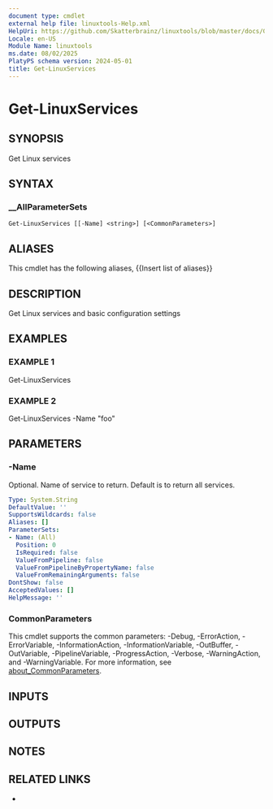 ```yaml
---
document type: cmdlet
external help file: linuxtools-Help.xml
HelpUri: https://github.com/Skatterbrainz/linuxtools/blob/master/docs/Get-LinuxServices.md
Locale: en-US
Module Name: linuxtools
ms.date: 08/02/2025
PlatyPS schema version: 2024-05-01
title: Get-LinuxServices
---
```


# Get-LinuxServices

## SYNOPSIS

Get Linux services

## SYNTAX

### __AllParameterSets

```
Get-LinuxServices [[-Name] <string>] [<CommonParameters>]
```

## ALIASES

This cmdlet has the following aliases,
  {{Insert list of aliases}}

## DESCRIPTION

Get Linux services and basic configuration settings

## EXAMPLES

### EXAMPLE 1

Get-LinuxServices

### EXAMPLE 2

Get-LinuxServices -Name "foo"

## PARAMETERS

### -Name

Optional.
Name of service to return.
Default is to return all services.

```yaml
Type: System.String
DefaultValue: ''
SupportsWildcards: false
Aliases: []
ParameterSets:
- Name: (All)
  Position: 0
  IsRequired: false
  ValueFromPipeline: false
  ValueFromPipelineByPropertyName: false
  ValueFromRemainingArguments: false
DontShow: false
AcceptedValues: []
HelpMessage: ''
```

### CommonParameters

This cmdlet supports the common parameters: -Debug, -ErrorAction, -ErrorVariable,
-InformationAction, -InformationVariable, -OutBuffer, -OutVariable, -PipelineVariable,
-ProgressAction, -Verbose, -WarningAction, and -WarningVariable. For more information, see
[about_CommonParameters](https://go.microsoft.com/fwlink/?LinkID=113216).

## INPUTS

## OUTPUTS

## NOTES

## RELATED LINKS

- [](https://github.com/Skatterbrainz/linuxtools/blob/master/docs/Get-LinuxServices.md)
